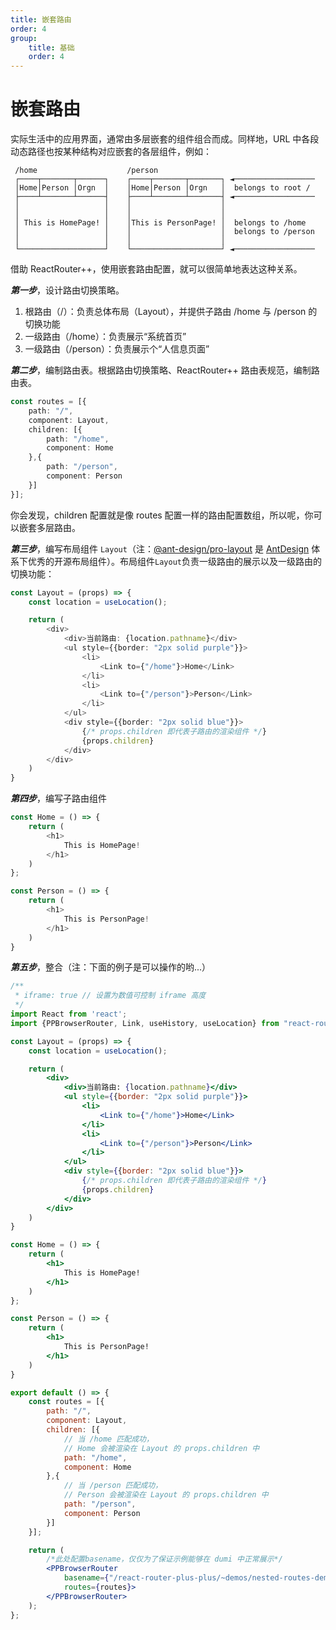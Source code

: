 ```yaml
---
title: 嵌套路由
order: 4
group:
    title: 基础
    order: 4
---
```


# 嵌套路由

实际生活中的应用界面，通常由多层嵌套的组件组合而成。同样地，URL 中各段动态路径也按某种结构对应嵌套的各层组件，例如：

~~~
 /home                    /person
 ┌────┬───────┬──────┐    ┌────┬───────┬───────┐ ◄──────────────────
 │Home│Person │Orgn  │    │Home│Person │Orgn   │  belongs to root /
 ├────┴───────┴──────┤    ├────┴───────┴───────┤ ◄──────────────────
 │                   │    │                    │
 │                   │    │                    │
 │ This is HomePage! │    │This is PersonPage! │  belongs to /home
 │                   │    │                    │  belongs to /person
 │                   │    │                    │
 └───────────────────┘    └────────────────────┘ ◄──────────────────
~~~

借助 ReactRouter++，使用嵌套路由配置，就可以很简单地表达这种关系。

***第一步***，设计路由切换策略。
1. 根路由（/）：负责总体布局（Layout），并提供子路由 /home 与 /person 的切换功能
2. 一级路由（/home）：负责展示“系统首页”
3. 一级路由（/person）：负责展示个“人信息页面”

***第二步***，编制路由表。根据路由切换策略、ReactRouter++ 路由表规范，编制路由表。

~~~ts
const routes = [{
    path: "/",
    component: Layout,
    children: [{
        path: "/home",
        component: Home
    },{
        path: "/person",
        component: Person
    }]
}];
~~~

你会发现，children 配置就是像 routes 配置一样的路由配置数组，所以呢，你可以嵌套多层路由。

***第三步***，编写布局组件 `Layout`（注：[@ant-design/pro-layout](https://github.com/ant-design/pro-components/tree/master/packages/layout#readme) 是 [AntDesign](https://ant.design/index-cn) 体系下优秀的开源布局组件）。布局组件`Layout`负责一级路由的展示以及一级路由的切换功能：

~~~ts
const Layout = (props) => {
    const location = useLocation();

    return (
        <div>
            <div>当前路由: {location.pathname}</div>
            <ul style={{border: "2px solid purple"}}>
                <li>
                    <Link to={"/home"}>Home</Link>
                </li>
                <li>
                    <Link to={"/person"}>Person</Link>
                </li>
            </ul>
            <div style={{border: "2px solid blue"}}>
                {/* props.children 即代表子路由的渲染组件 */}
                {props.children}
            </div>
        </div>
    )
}
~~~

***第四步***，编写子路由组件

~~~ts
const Home = () => {
    return (
        <h1>
            This is HomePage!           
        </h1>
    )
};

const Person = () => {
    return (
        <h1>
            This is PersonPage!           
        </h1>
    )
}
~~~

***第五步***，整合（注：下面的例子是可以操作的哟...）

```jsx
/**
 * iframe: true // 设置为数值可控制 iframe 高度
 */
import React from 'react';
import {PPBrowserRouter, Link, useHistory, useLocation} from "react-router-plus-plus"

const Layout = (props) => {
    const location = useLocation();

    return (
        <div>
            <div>当前路由: {location.pathname}</div>
            <ul style={{border: "2px solid purple"}}>
                <li>
                    <Link to={"/home"}>Home</Link>
                </li>
                <li>
                    <Link to={"/person"}>Person</Link>
                </li>
            </ul>
            <div style={{border: "2px solid blue"}}>
                {/* props.children 即代表子路由的渲染组件 */}
                {props.children}
            </div>
        </div>
    )
}

const Home = () => {
    return (
        <h1>
            This is HomePage!           
        </h1>
    )
};

const Person = () => {
    return (
        <h1>
            This is PersonPage!           
        </h1>
    )
}

export default () => {
    const routes = [{
        path: "/",
        component: Layout,
        children: [{
            // 当 /home 匹配成功，
            // Home 会被渲染在 Layout 的 props.children 中
            path: "/home",
            component: Home
        },{
            // 当 /person 匹配成功，
            // Person 会被渲染在 Layout 的 props.children 中
            path: "/person",
            component: Person
        }]
    }];

    return (
        /*此处配置basename，仅仅为了保证示例能够在 dumi 中正常展示*/
        <PPBrowserRouter
            basename={"/react-router-plus-plus/~demos/nested-routes-demo"} 
            routes={routes}>
        </PPBrowserRouter>
    );
};
```